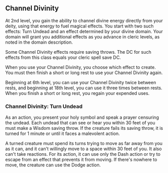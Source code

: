 ## Channel Divinity
At 2nd level, you gain the ability to channel divine energy directly from your deity, using that energy to fuel magical effects.
You start with two such effects: Turn Undead and an effect determined by your divine domain.
Your domain will grant you additional effects as you advance in cleric levels, as noted in the domain description.

Some Channel Divinity effects require saving throws.
The DC for such effects from this class equals your cleric spell save DC.

When you use your Channel Divinity, you choose which effect to create.
You must then finish a short or long rest to use your Channel Divinity again.

Beginning at 6th level, you can use your Channel Divinity twice between rests, and beginning at 18th level, you can use it three times between rests.
When you finish a short or long rest, you regain your expended uses.

### Channel Divinity: Turn Undead
As an action, you present your holy symbol and speak a prayer censuring the undead.
Each undead that can see or hear you within 30 feet of you must make a Wisdom saving throw.
If the creature fails its saving throw, it is turned for 1 minute or until it faces a malevolent action.

A turned creature must spend its turns trying to move as far away from you as it can, and it can't willingly move to a space within 30 feet of you.
It also can't take reactions.
For its action, it can use only the Dash action or try to escape from an effect that prevents it from moving.
If there's nowhere to move, the creature can use the Dodge action.

<!--

-<< CHANGES >>-
- moved subclass channel divinity up one levels
- added 'malevolent action' to turn undead rather than being damaged.

-<< TODO >>-
- compare wording to PHB - get it close to verbatim

-<< COMMENTARY >>-
- moving things around was very difficult to make it consistant with paladin.
- paladin gains this same channel divinity option.

-->
